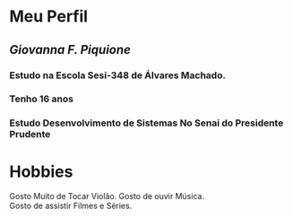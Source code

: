 # **Meu Perfil**
## _Giovanna F. Piquione_
### Estudo na Escola Sesi-348 de Álvares Machado. 
### Tenho 16 anos
### Estudo Desenvolvimento de Sistemas No Senai do Presidente Prudente 
# Hobbies 
Gosto Muito de Tocar Violão.
Gosto de ouvir Música.    
Gosto de assistir Filmes e Séries. 

